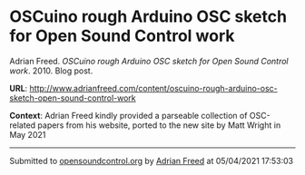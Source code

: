 # OSCuino rough Arduino OSC sketch for Open Sound Control work

Adrian Freed. *OSCuino rough Arduino OSC sketch for Open Sound Control work*. 2010.  Blog post. 

**URL**: <http://www.adrianfreed.com/content/oscuino-rough-arduino-osc-sketch-open-sound-control-work>

**Context**: Adrian Freed kindly provided a parseable collection of OSC-related papers from his website, ported to the new site by Matt Wright in May 2021

---
Submitted to [opensoundcontrol.org](https://opensoundcontrol.org) by [Adrian Freed](http://adrianfreed.com) at 05/04/2021 17:53:03
